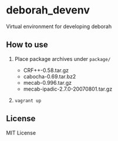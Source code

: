 # deborah_devenv
Virtual environment for developing deborah

## How to use
1. Place package archives under `package/`
    - CRF++-0.58.tar.gz
    - cabocha-0.69.tar.bz2
    - mecab-0.996.tar.gz
    - mecab-ipadic-2.7.0-20070801.tar.gz
  
2. `vagrant up`
  
## License
MIT License
